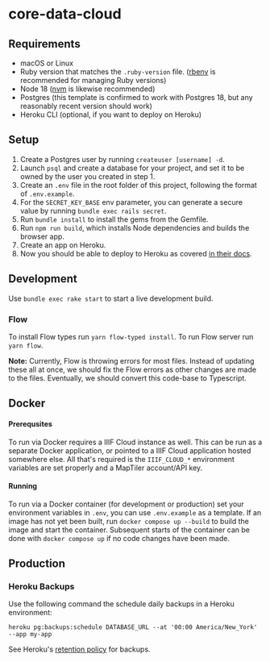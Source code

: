 # core-data-cloud

## Requirements

- macOS or Linux
- Ruby version that matches the `.ruby-version` file. ([rbenv](https://github.com/rbenv/rbenv) is recommended for managing Ruby versions)
- Node 18 ([nvm](https://github.com/nvm-sh/nvm) is likewise recommended)
- Postgres (this template is confirmed to work with Postgres 18, but any reasonably recent version should work)
- Heroku CLI (optional, if you want to deploy on Heroku)

## Setup

1. Create a Postgres user by running `createuser [username] -d`.
2. Launch `psql` and create a database for your project, and set it to be owned by the user you created in step 1.
3. Create an `.env` file in the root folder of this project, following the format of `.env.example`.
4. For the `SECRET_KEY_BASE` env parameter, you can generate a secure value by running `bundle exec rails secret`.
5. Run `bundle install` to install the gems from the Gemfile.
6. Run `npm run build`, which installs Node dependencies and builds the browser app.
7. Create an app on Heroku.
8. Now you should be able to deploy to Heroku as covered [in their docs](https://devcenter.heroku.com/articles/git).

## Development

Use `bundle exec rake start` to start a live development build.

### Flow
To install Flow types run `yarn flow-typed install`. To run Flow server run `yarn flow`.

**Note:** Currently, Flow is throwing errors for most files. Instead of updating these all at once, we should fix the Flow errors as other changes are made to the files. Eventually, we should convert this code-base to Typescript.

## Docker

#### Prerequsites
To run via Docker requires a IIIF Cloud instance as well. This can be run as a separate Docker application, or pointed to a IIIF Cloud application hosted somewhere else. All that's required is the `IIIF_CLOUD_*` environment variables are set properly and a MapTiler account/API key.

#### Running
To run via a Docker container (for development or production) set your environment variables in `.env`, you can use `.env.example` as a template. If an image has not yet been built, run `docker compose up --build` to build the image and start the container. Subsequent starts of the container can be done with `docker compose up` if no code changes have been made.

## Production

### Heroku Backups

Use the following command the schedule daily backups in a Heroku environment:

```
heroku pg:backups:schedule DATABASE_URL --at '00:00 America/New_York' --app my-app
```

See Heroku's [retention policy](https://devcenter.heroku.com/articles/heroku-postgres-backups#scheduled-backups-retention-limits) for backups.